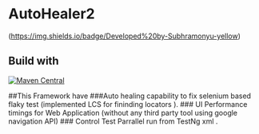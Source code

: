 # AutoHealer2
 (https://img.shields.io/badge/Developed%20by-Subhramonyu-yellow)

## Build with
[![Maven Central](https://img.shields.io/maven-central/v/com.epam.healenium/healenium-web.svg?label=Maven%20Central)](https://search.maven.org/search?q=g:%22com.epam.healenium%22%20AND%20a:%22healenium-web%22)

##This Framework have 
	###Auto healing capability to fix selenium based flaky test (implemented LCS for fininding locators ).
	### UI Performance timings for Web Application (without any third party tool using google navigation API)
	### Control Test Parrallel run  from TestNg xml . 

